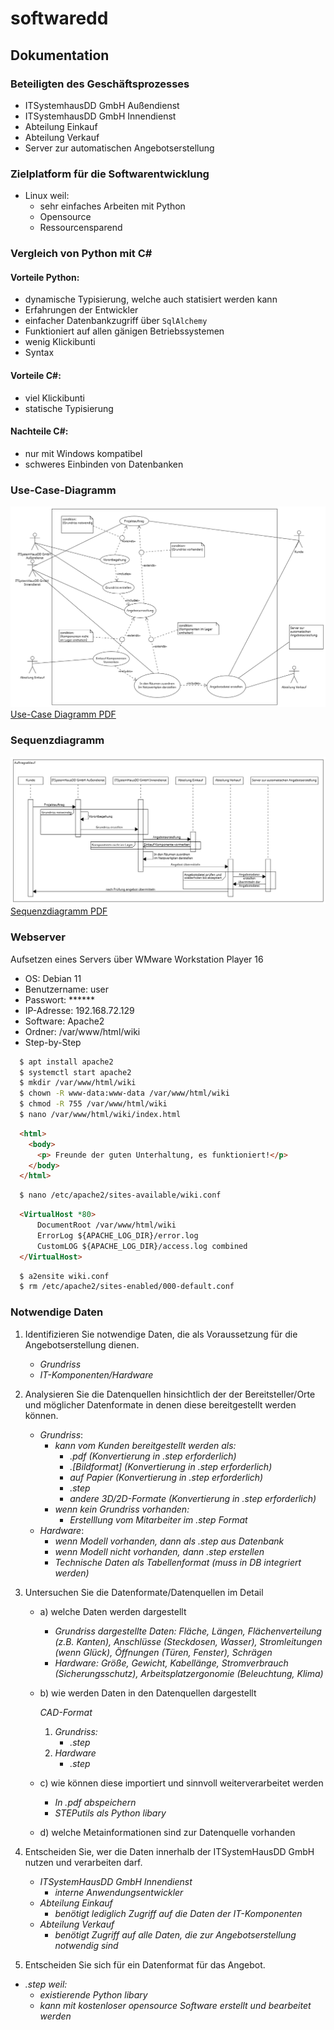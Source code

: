 # softwaredd
## Dokumentation
### Beteiligten des Geschäftsprozesses
- ITSystemhausDD GmbH Außendienst
- ITSystemhausDD GmbH Innendienst
- Abteilung Einkauf
- Abteilung Verkauf
- Server zur automatischen Angebotserstellung 
### Zielplatform für die Softwarentwicklung
- Linux weil:
  - sehr einfaches Arbeiten mit Python
  - Opensource
  - Ressourcensparend
### Vergleich von Python mit C#
#### Vorteile Python:
- dynamische Typisierung, welche auch statisiert werden kann
- Erfahrungen der Entwickler
- einfacher Datenbankzugriff über <code>SqlAlchemy</code>
- Funktioniert auf allen gänigen Betriebssystemen
- wenig Klickibunti
- Syntax

#### Vorteile C#:
- viel Klickibunti
- statische Typisierung

#### Nachteile C#:
- nur mit Windows kompatibel
- schweres Einbinden von Datenbanken

### Use-Case-Diagramm
![Schaubild Use-Case](static/images/use-case.png "Title")
[Use-Case Diagramm PDF](use-case.pdf)

### Sequenzdiagramm
![Schaubild Sequenzdiagramm](static/images/Sequenzdiagramm.png "Title")
[Sequenzdiagramm PDF](Sequenzdiagramm.pdf)
### Webserver

Aufsetzen eines Servers über WMware Workstation Player 16
- OS: Debian 11
- Benutzername: user
- Passwort: ******
- IP-Adresse: 192.168.72.129
- Software: Apache2 
- Ordner: /var/www/html/wiki
- Step-by-Step
```bash
  $ apt install apache2
  $ systemctl start apache2
  $ mkdir /var/www/html/wiki
  $ chown -R www-data:www-data /var/www/html/wiki
  $ chmod -R 755 /var/www/html/wiki
  $ nano /var/www/html/wiki/index.html
```
```html
  <html>
    <body>
      <p> Freunde der guten Unterhaltung, es funktioniert!</p>
    </body>
  </html>

```
```bash
  $ nano /etc/apache2/sites-available/wiki.conf
```
```html
  <VirtualHost *80>
	  DocumentRoot /var/www/html/wiki
	  ErrorLog ${APACHE_LOG_DIR}/error.log
	  CustomLOG ${APACHE_LOG_DIR}/access.log combined
  </VirtualHost>
```
```bash
  $ a2ensite wiki.conf
  $ rm /etc/apache2/sites-enabled/000-default.conf
```

### Notwendige Daten 
1. Identifizieren Sie notwendige Daten, die als Voraussetzung für die Angebotserstellung dienen.
    - *Grundriss*
    - *IT-Komponenten/Hardware*

2. Analysieren Sie die Datenquellen hinsichtlich der der Bereitsteller/Orte und möglicher Datenformate in denen diese bereitgestellt werden können.
    - *Grundriss*:
        - *kann vom Kunden bereitgestellt werden als:*
            - *.pdf (Konvertierung in .step erforderlich)*
            - *.[Bildformat] (Konvertierung in .step erforderlich)*
            - *auf Papier (Konvertierung in .step erforderlich)*
            - *.step*
            - *andere 3D/2D-Formate (Konvertierung in .step erforderlich)*
        - *wenn kein Grundriss vorhanden:*
            - *Erstelllung vom Mitarbeiter im .step Format*
    - *Hardware*:
        - *wenn Modell vorhanden, dann als .step aus Datenbank*
        - *wenn Modell nicht vorhanden, dann .step erstellen*
        - *Technische Daten als Tabellenformat (muss in DB integriert werden)*



3. Untersuchen Sie die Datenformate/Datenquellen im Detail
    - a) welche Daten werden dargestellt
      
        - *Grundriss dargestellte Daten: Fläche, Längen, Flächenverteilung (z.B. Kanten), Anschlüsse (Steckdosen, Wasser), Stromleitungen (wenn Glück), Öffnungen (Türen, Fenster), Schrägen*
        - *Hardware: Größe, Gewicht, Kabellänge, Stromverbrauch (Sicherungsschutz), Arbeitsplatzergonomie (Beleuchtung, Klima)*
        

    - b) wie werden Daten in den Datenquellen dargestellt
    
        *CAD-Format*
        1.	*Grundriss:*
            - *.step*
        2.	*Hardware*
            - *.step*

    - c) wie können diese importiert und sinnvoll weiterverarbeitet werden
        - *In .pdf abspeichern*
        - *STEPutils als Python libary*
    - d) welche Metainformationen sind zur Datenquelle vorhanden


4. Entscheiden Sie, wer die Daten innerhalb der ITSystemHausDD GmbH nutzen und verarbeiten darf.
    - *ITSystemHausDD GmbH Innendienst*
      - *interne Anwendungsentwickler*
    - *Abteilung Einkauf*
      - *benötigt lediglich Zugriff auf die Daten der IT-Komponenten*
    - *Abteilung Verkauf*
      - *benötigt Zugriff auf alle Daten, die zur Angebotserstellung notwendig sind*

5. Entscheiden Sie sich für ein Datenformat für das Angebot.
  - *.step weil:*
    - *existierende Python libary*
    - *kann mit kostenloser opensource Software erstellt und bearbeitet werden*
